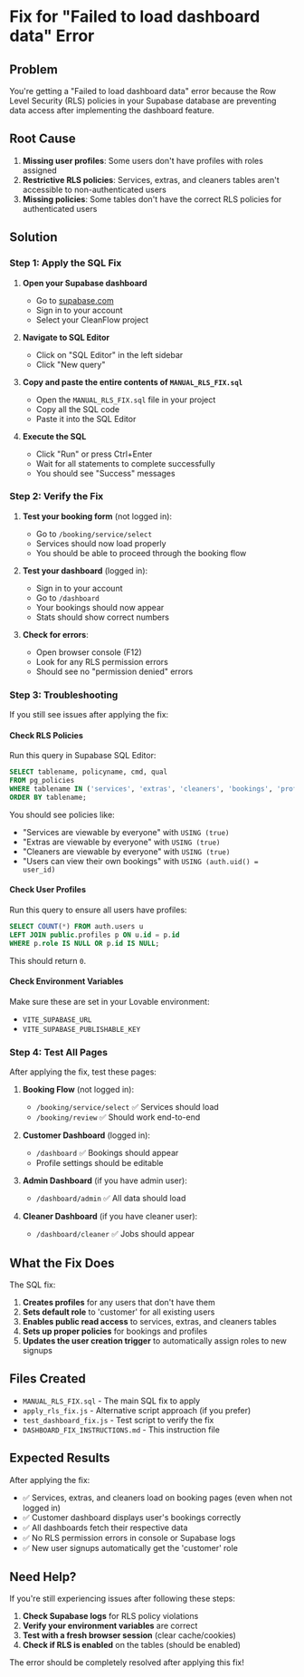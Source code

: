 # Fix for "Failed to load dashboard data" Error

## Problem
You're getting a "Failed to load dashboard data" error because the Row Level Security (RLS) policies in your Supabase database are preventing data access after implementing the dashboard feature.

## Root Cause
1. **Missing user profiles**: Some users don't have profiles with roles assigned
2. **Restrictive RLS policies**: Services, extras, and cleaners tables aren't accessible to non-authenticated users
3. **Missing policies**: Some tables don't have the correct RLS policies for authenticated users

## Solution

### Step 1: Apply the SQL Fix

1. **Open your Supabase dashboard**
   - Go to [supabase.com](https://supabase.com)
   - Sign in to your account
   - Select your CleanFlow project

2. **Navigate to SQL Editor**
   - Click on "SQL Editor" in the left sidebar
   - Click "New query"

3. **Copy and paste the entire contents of `MANUAL_RLS_FIX.sql`**
   - Open the `MANUAL_RLS_FIX.sql` file in your project
   - Copy all the SQL code
   - Paste it into the SQL Editor

4. **Execute the SQL**
   - Click "Run" or press Ctrl+Enter
   - Wait for all statements to complete successfully
   - You should see "Success" messages

### Step 2: Verify the Fix

1. **Test your booking form** (not logged in):
   - Go to `/booking/service/select`
   - Services should now load properly
   - You should be able to proceed through the booking flow

2. **Test your dashboard** (logged in):
   - Sign in to your account
   - Go to `/dashboard`
   - Your bookings should now appear
   - Stats should show correct numbers

3. **Check for errors**:
   - Open browser console (F12)
   - Look for any RLS permission errors
   - Should see no "permission denied" errors

### Step 3: Troubleshooting

If you still see issues after applying the fix:

#### Check RLS Policies
Run this query in Supabase SQL Editor:
```sql
SELECT tablename, policyname, cmd, qual 
FROM pg_policies 
WHERE tablename IN ('services', 'extras', 'cleaners', 'bookings', 'profiles')
ORDER BY tablename;
```

You should see policies like:
- "Services are viewable by everyone" with `USING (true)`
- "Extras are viewable by everyone" with `USING (true)`
- "Cleaners are viewable by everyone" with `USING (true)`
- "Users can view their own bookings" with `USING (auth.uid() = user_id)`

#### Check User Profiles
Run this query to ensure all users have profiles:
```sql
SELECT COUNT(*) FROM auth.users u
LEFT JOIN public.profiles p ON u.id = p.id
WHERE p.role IS NULL OR p.id IS NULL;
```
This should return `0`.

#### Check Environment Variables
Make sure these are set in your Lovable environment:
- `VITE_SUPABASE_URL`
- `VITE_SUPABASE_PUBLISHABLE_KEY`

### Step 4: Test All Pages

After applying the fix, test these pages:

1. **Booking Flow** (not logged in):
   - `/booking/service/select` ✅ Services should load
   - `/booking/review` ✅ Should work end-to-end

2. **Customer Dashboard** (logged in):
   - `/dashboard` ✅ Bookings should appear
   - Profile settings should be editable

3. **Admin Dashboard** (if you have admin user):
   - `/dashboard/admin` ✅ All data should load

4. **Cleaner Dashboard** (if you have cleaner user):
   - `/dashboard/cleaner` ✅ Jobs should appear

## What the Fix Does

The SQL fix:

1. **Creates profiles** for any users that don't have them
2. **Sets default role** to 'customer' for all existing users
3. **Enables public read access** to services, extras, and cleaners tables
4. **Sets up proper policies** for bookings and profiles
5. **Updates the user creation trigger** to automatically assign roles to new signups

## Files Created

- `MANUAL_RLS_FIX.sql` - The main SQL fix to apply
- `apply_rls_fix.js` - Alternative script approach (if you prefer)
- `test_dashboard_fix.js` - Test script to verify the fix
- `DASHBOARD_FIX_INSTRUCTIONS.md` - This instruction file

## Expected Results

After applying the fix:
- ✅ Services, extras, and cleaners load on booking pages (even when not logged in)
- ✅ Customer dashboard displays user's bookings correctly
- ✅ All dashboards fetch their respective data
- ✅ No RLS permission errors in console or Supabase logs
- ✅ New user signups automatically get the 'customer' role

## Need Help?

If you're still experiencing issues after following these steps:

1. **Check Supabase logs** for RLS policy violations
2. **Verify your environment variables** are correct
3. **Test with a fresh browser session** (clear cache/cookies)
4. **Check if RLS is enabled** on the tables (should be enabled)

The error should be completely resolved after applying this fix!
